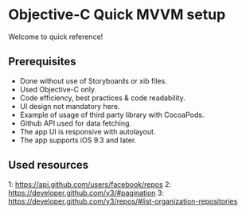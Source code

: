 Objective-C Quick MVVM setup
=========================

Welcome to quick reference!


Prerequisites
----------------

- Done without use of Storyboards or xib files.
- Used Objective-C only.
- Code efficiency, best practices & code readability.
- UI design not mandatory here.
- Example of usage of third party library with CocoaPods.
- Github API used for data fetching.
- The app UI is responsive with autolayout.
- The app supports iOS 9.3 and later.


Used resources
-----

1: https://api.github.com/users/facebook/repos
2: https://developer.github.com/v3/#pagination
3: https://developer.github.com/v3/repos/#list-organization-repositories
